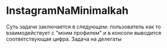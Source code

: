 # InstagramNaMinimalkah
Суть задачи заключается в следующем: пользователь как то взаимодействует с "моим профилем" и в консоли выводится соответствующая цифра. Задача на делегаты
